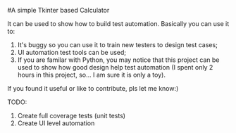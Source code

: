 #A simple Tkinter based Calculator

It can be used to show how to build test automation. Basically you can use it to:
1. It's buggy so you can use it to train new testers to design test cases;
2. UI automation test tools can be used;
3. If you are familar with Python, you may notice that this project can be used to show how good design help test automation (I spent only 2 hours in this project, so... I am sure it is only a toy).

If you found it useful or like to contribute, pls let me know:)

TODO:
1. Create full coverage tests (unit tests)
2. Create UI level automation
